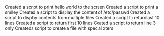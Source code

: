 Created a script to print hello world to the screen
Created a script to print a smiley
Created a script to display the content of  /etc/passwd
Created a script to display contents from multiple files
Created a script to returnlast 10 lines
Created a script to return first 10 lines
Ceated a script to return line 3 only
Createda script to create a file with special xters
